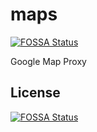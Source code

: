 # maps
[![FOSSA Status](https://app.fossa.com/api/projects/git%2Bgithub.com%2Fliuxsdev%2Fmaps.svg?type=shield)](https://app.fossa.com/projects/git%2Bgithub.com%2Fliuxsdev%2Fmaps?ref=badge_shield)

Google Map Proxy


## License
[![FOSSA Status](https://app.fossa.com/api/projects/git%2Bgithub.com%2Fliuxsdev%2Fmaps.svg?type=large)](https://app.fossa.com/projects/git%2Bgithub.com%2Fliuxsdev%2Fmaps?ref=badge_large)